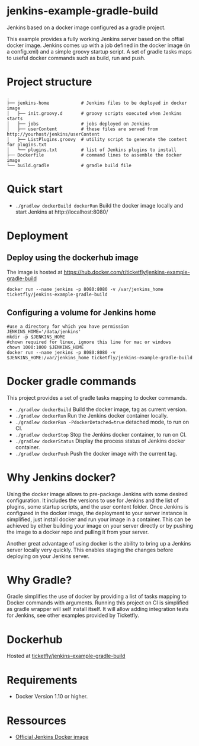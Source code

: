 # jenkins-example-gradle-build
Jenkins based on a docker image configured as a gradle project.

This example provides a fully working Jenkins server based on the offial docker image.
Jenkins comes up with a job defined in the docker image (in a config.xml) and a simple groovy startup script.
A set of gradle tasks maps to useful docker commands such as build, run and push.

# Project structure
    .
    ├── jenkins-home            # Jenkins files to be deployed in docker image
    │   ├── init.groovy.d       # groovy scripts executed when Jenkins starts
    │   ├── jobs                # jobs deployed on Jenkins
    │   ├── userContent         # these files are served from http://yourhost/jenkins/userContent
    │   ├── ListPlugins.groovy  # utility script to generate the content for plugins.txt
    │   └── plugins.txt         # list of Jenkins plugins to install
    ├── Dockerfile              # command lines to assemble the docker image
    └── build.gradle            # gradle build file

# Quick start

- `./gradlew dockerBuild dockerRun` Build the docker image locally and start Jenkins at http://localhost:8080/

# Deployment

## Deploy using the dockerhub image
The image is hosted at https://hub.docker.com/r/ticketfly/jenkins-example-gradle-build
```shell
docker run --name jenkins -p 8080:8080 -v /var/jenkins_home ticketfly/jenkins-example-gradle-build
```

## Configuring a volume for Jenkins home
```shell
#use a directory for which you have permission
JENKINS_HOME='/data/jenkins'
mkdir -p $JENKINS_HOME
#chown required for linux, ignore this line for mac or windows
chown 1000:1000 $JENKINS_HOME
docker run --name jenkins -p 8080:8080 -v $JENKINS_HOME:/var/jenkins_home ticketfly/jenkins-example-gradle-build
```

# Docker gradle commands

This project provides a set of gradle tasks mapping to docker commands.
- `./gradlew dockerBuild` Build the docker image, tag as current version.
- `./gradlew dockerRun` Run the Jenkins docker container locally.
- `./gradlew dockerRun -PdockerDetached=true` detached mode, to run on CI.
- `./gradlew dockerStop` Stop the Jenkins docker container, to run on CI.
- `./gradlew dockerStatus` Display the process status of Jenkins docker container.
- `./gradlew dockerPush` Push the docker image with the current tag.

# Why Jenkins docker?

Using the docker image allows to pre-package Jenkins with some desired configuration.
It includes the versions to use for Jenkins and the list of plugins, some startup scripts, and the user content folder.
Once Jenkins is configured in the docker image, the deployment to your server instance is simplified, just install docker and run your image in a container.
This can be achieved by either building your image on your server directly or by pushing the image to a docker repo and pulling it from your server.

Another great advantage of using docker is the ability to bring up a Jenkins server locally very quickly.
This enables staging the changes before deploying on your Jenkins server.

# Why Gradle?

Gradle simplifies the use of docker by providing a list of tasks mapping to Docker commands with arguments.
Running this project on CI is simplified as gradle wrapper will self install itself.
It will allow adding integration tests for Jenkins, see other examples provided by Ticketfly.

# Dockerhub
Hosted at [ticketfly/jenkins-example-gradle-build](https://hub.docker.com/r/ticketfly/jenkins-example-gradle-build/)

# Requirements

- Docker Version 1.10 or higher.

# Ressources

- [Official Jenkins Docker image](https://github.com/jenkinsci/docker)
